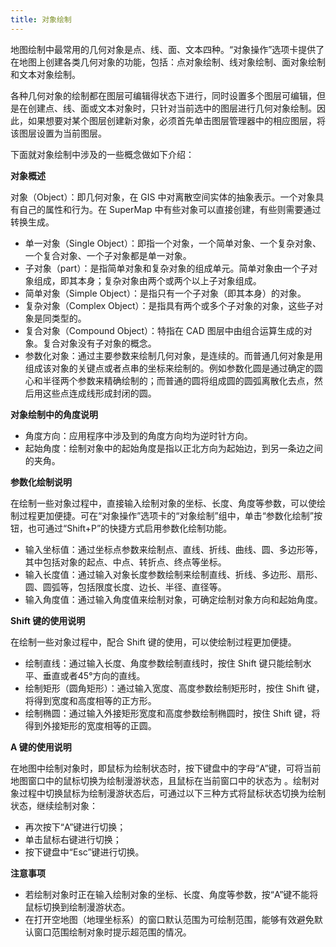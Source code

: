 ```yaml
---
title: 对象绘制
---
```


  
地图绘制中最常用的几何对象是点、线、面、文本四种。“对象操作”选项卡提供了在地图上创建各类几何对象的功能，包括：点对象绘制、线对象绘制、面对象绘制和文本对象绘制。

各种几何对象的绘制都在图层可编辑得状态下进行，同时设置多个图层可编辑，但是在创建点、线、面或文本对象时，只针对当前选中的图层进行几何对象绘制。因此，如果想要对某个图层创建新对象，必须首先单击图层管理器中的相应图层，将该图层设置为当前图层。

下面就对象绘制中涉及的一些概念做如下介绍：

**对象概述**  

对象（Object）：即几何对象，在 GIS 中对离散空间实体的抽象表示。一个对象具有自己的属性和行为。在 SuperMap 中有些对象可以直接创建，有些则需要通过转换生成。

+ 单一对象（Single Object）：即指一个对象，一个简单对象、一个复杂对象、一个复合对象、一个子对象都是单一对象。  
+ 子对象（part）：是指简单对象和复杂对象的组成单元。简单对象由一个子对象组成，即其本身；复杂对象由两个或两个以上子对象组成。
+ 简单对象（Simple Object）：是指只有一个子对象（即其本身）的对象。  
+ 复杂对象（Complex Object）：是指具有两个或多个子对象的对象，这些子对象是同类型的。  
+ 复合对象（Compound Object）：特指在 CAD 图层中由组合运算生成的对象。复合对象没有子对象的概念。   
+ 参数化对象：通过主要参数来绘制几何对象，是连续的。而普通几何对象是用组成该对象的关键点或者点串的坐标来绘制的。例如参数化圆是通过确定的圆心和半径两个参数来精确绘制的；而普通的圆将组成圆的圆弧离散化去点，然后用这些点连成线形成封闭的圆。  
  
**对象绘制中的角度说明** 

+ 角度方向：应用程序中涉及到的角度方向均为逆时针方向。   
+ 起始角度：绘制对象中的起始角度是指以正北方向为起始边，到另一条边之间的夹角。 

**参数化绘制说明**  
  
在绘制一些对象过程中，直接输入绘制对象的坐标、长度、角度等参数，可以使绘制过程更加便捷。可在“对象操作”选项卡的“对象绘制”组中，单击“参数化绘制”按钮，也可通过“Shift+P”的快捷方式启用参数化绘制功能。   
 
+ 输入坐标值：通过坐标点参数来绘制点、直线、折线、曲线、圆、多边形等，其中包括对象的起点、中点、转折点、终点等坐标。   
+ 输入长度值：通过输入对象长度参数绘制来绘制直线、折线、多边形、扇形、圆、圆弧等，包括限度长度、边长、半径、直径等。   
+ 输入角度值：通过输入角度值来绘制对象，可确定绘制对象方向和起始角度。   
  
**Shift 键的使用说明**  

在绘制一些对象过程中，配合 Shift 键的使用，可以使绘制过程更加便捷。  
  
+ 绘制直线：通过输入长度、角度参数绘制直线时，按住 Shift 键只能绘制水平、垂直或者45°方向的直线。   
+ 绘制矩形（圆角矩形）：通过输入宽度、高度参数绘制矩形时，按住 Shift 键，将得到宽度和高度相等的正方形。   
+ 绘制椭圆：通过输入外接矩形宽度和高度参数绘制椭圆时，按住 Shift 键，将得到外接矩形的宽度相等的正圆。
  

**A 键的使用说明**  

在地图中绘制对象时，即鼠标为绘制状态时，按下键盘中的字母“A”键，可将当前地图窗口中的鼠标切换为绘制漫游状态，且鼠标在当前窗口中的状态为 。绘制对象过程中切换鼠标为绘制漫游状态后，可通过以下三种方式将鼠标状态切换为绘制状态，继续绘制对象：  
  
+ 再次按下“A”键进行切换；   
+ 单击鼠标右键进行切换；   
+ 按下键盘中“Esc”键进行切换。  

**注意事项**    
  
+ 若绘制对象时正在输入绘制对象的坐标、长度、角度等参数，按“A”键不能将鼠标切换到绘制漫游状态。   
+ 在打开空地图（地理坐标系）的窗口默认范围为可绘制范围，能够有效避免默认窗口范围绘制对象时提示超范围的情况。



 
 





  
  











 


　